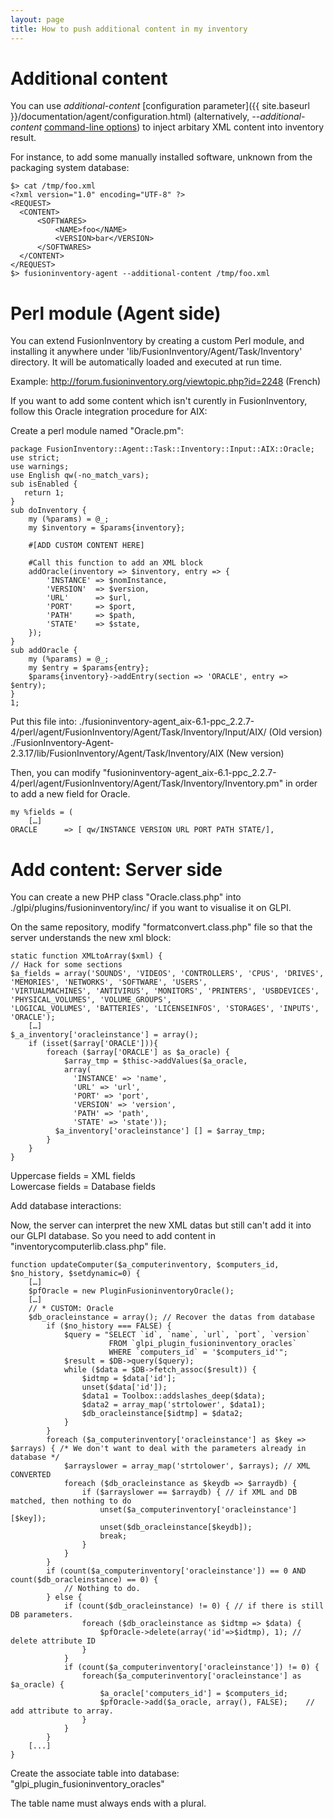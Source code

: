 ```yaml
---
layout: page
title: How to push additional content in my inventory
---
```


# Additional content

You can use *additional-content* [configuration parameter]({{ site.baseurl }}/documentation/agent/configuration.html) 
(alternatively, *--additional-content* [command-line options](man/)) to inject arbitary XML content into
inventory result.

For instance, to add some manually installed software, unknown from the
packaging system database:

    $> cat /tmp/foo.xml
    <?xml version="1.0" encoding="UTF-8" ?>
    <REQUEST>
      <CONTENT>
          <SOFTWARES>
              <NAME>foo</NAME>
              <VERSION>bar</VERSION>
          </SOFTWARES>
      </CONTENT>
    </REQUEST>
    $> fusioninventory-agent --additional-content /tmp/foo.xml

# Perl module (Agent side)

You can extend FusionInventory by creating a custom Perl module, and installing
it anywhere under 'lib/FusionInventory/Agent/Task/Inventory' directory. It will
be automatically loaded and executed at run time.

Example: <http://forum.fusioninventory.org/viewtopic.php?id=2248> (French)

If you want to add some content which isn't curently in FusionInventory, follow this Oracle integration procedure for AIX:

Create a perl module named "Oracle.pm":

    package FusionInventory::Agent::Task::Inventory::Input::AIX::Oracle;
    use strict;
    use warnings;
    use English qw(-no_match_vars);
    sub isEnabled {
       return 1;
    }
    sub doInventory {
        my (%params) = @_;
        my $inventory = $params{inventory};
        
        #[ADD CUSTOM CONTENT HERE]
            
        #Call this function to add an XML block
        addOracle(inventory => $inventory, entry => {
            'INSTANCE' => $nomInstance,
            'VERSION'  => $version,
            'URL'      => $url,
            'PORT'     => $port,
            'PATH'     => $path,
            'STATE'    => $state,
        });
    }
    sub addOracle {
        my (%params) = @_;
        my $entry = $params{entry};
        $params{inventory}->addEntry(section => 'ORACLE', entry => $entry);
    }
    1;

Put this file into:
./fusioninventory-agent_aix-6.1-ppc_2.2.7-4/perl/agent/FusionInventory/Agent/Task/Inventory/Input/AIX/ (Old version)    
./FusionInventory-Agent-2.3.17/lib/FusionInventory/Agent/Task/Inventory/AIX (New version)

Then, you can modify "fusioninventory-agent_aix-6.1-ppc_2.2.7-4/perl/agent/FusionInventory/Agent/Task/Inventory/Inventory.pm" in order to add a new field for Oracle.

    my %fields = (   
        […]
    ORACLE      => [ qw/INSTANCE VERSION URL PORT PATH STATE/],

# Add content: Server side

You can create a new PHP class "Oracle.class.php" into ./glpi/plugins/fusioninventory/inc/ if you want to visualise it on GLPI.

On the same repository, modify "formatconvert.class.php" file so that the server understands the new xml block:

    static function XMLtoArray($xml) {
    // Hack for some sections
    $a_fields = array('SOUNDS', 'VIDEOS', 'CONTROLLERS', 'CPUS', 'DRIVES', 'MEMORIES', 'NETWORKS', 'SOFTWARE', 'USERS',
    'VIRTUALMACHINES', 'ANTIVIRUS', 'MONITORS', 'PRINTERS', 'USBDEVICES', 'PHYSICAL_VOLUMES', 'VOLUME_GROUPS',
    'LOGICAL_VOLUMES', 'BATTERIES', 'LICENSEINFOS', 'STORAGES', 'INPUTS', 'ORACLE');  
        […]
    $_a_inventory['oracleinstance'] = array();
        if (isset($array['ORACLE'])){
            foreach ($array['ORACLE'] as $a_oracle) {
                $array_tmp = $thisc->addValues($a_oracle,
                array(
                  'INSTANCE' => 'name',
                  'URL' => 'url',
                  'PORT' => 'port',
                  'VERSION' => 'version',
                  'PATH' => 'path',
                  'STATE' => 'state'));
              $a_inventory['oracleinstance'] [] = $array_tmp;
            }
        }
    }
    
Uppercase fields = XML fields   
Lowercase fields = Database fields

Add database interactions:

Now, the server can interpret the new XML datas but still can't add it into our GLPI database. So you need to add content in "inventorycomputerlib.class.php" file.

    function updateComputer($a_computerinventory, $computers_id, $no_history, $setdynamic=0) {
        […]
        $pfOracle = new PluginFusioninventoryOracle();
        […]
        // * CUSTOM: Oracle
        $db_oracleinstance = array(); // Recover the datas from database
            if ($no_history === FALSE) {
                $query = "SELECT `id`, `name`, `url`, `port`, `version`
                          FROM `glpi_plugin_fusioninventory_oracles`
                          WHERE `computers_id` = '$computers_id'";
                $result = $DB->query($query);
                while ($data = $DB->fetch_assoc($result)) {
                    $idtmp = $data['id'];
                    unset($data['id']);
                    $data1 = Toolbox::addslashes_deep($data);
                    $data2 = array_map('strtolower', $data1);
                    $db_oracleinstance[$idtmp] = $data2;
                }
            }
            foreach ($a_computerinventory['oracleinstance'] as $key => $arrays) { /* We don't want to deal with the parameters already in database */
                $arrayslower = array_map('strtolower', $arrays); // XML CONVERTED
                foreach ($db_oracleinstance as $keydb => $arraydb) {
                    if ($arrayslower == $arraydb) { // if XML and DB matched, then nothing to do
                        unset($a_computerinventory['oracleinstance'][$key]);
                        unset($db_oracleinstance[$keydb]);
                        break;
                    }
                }
            }
            if (count($a_computerinventory['oracleinstance']) == 0 AND count($db_oracleinstance) == 0) {
                // Nothing to do.
            } else {
                if (count($db_oracleinstance) != 0) { // if there is still DB parameters.
                    foreach ($db_oracleinstance as $idtmp => $data) {
                        $pfOracle->delete(array('id'=>$idtmp), 1); // delete attribute ID
                    }
                }
                if (count($a_computerinventory['oracleinstance']) != 0) {
                    foreach($a_computerinventory['oracleinstance'] as $a_oracle) {
                        $a_oracle['computers_id'] = $computers_id;
                        $pfOracle->add($a_oracle, array(), FALSE);    // add attribute to array.
                    }
                }
            }
        [...]    
    }

Create the associate table into database: "glpi_plugin_fusioninventory_oracles"

The table name must always ends with a plural.
